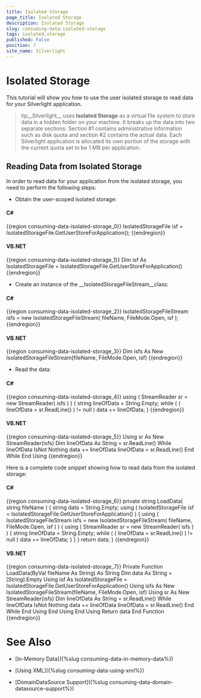 ```yaml
---
title: Isolated Storage
page_title: Isolated Storage
description: Isolated Storage
slug: consuming-data-isolated-storage
tags: isolated,storage
published: False
position: 7
site_name: Silverlight
---
```


# Isolated Storage



This tutorial will show you how to use the user isolated storage to read data for your Silverlight application.  

>tip__Silverlight__ uses __Isolated Storage__ as a virtual file system to store data in a hidden folder on your machine. It breaks up the data into two separate sections: Section #1 contains administrative information such as disk quota and section #2 contains the actual data. Each Silverlight application is allocated its own portion of the storage with the current quota set to be 1 MB per application.

## Reading Data from Isolated Storage

In order to read data for your application from the isolated storage, you need to perform the following steps:

* Obtain the user-scoped isolated storage:

#### __C#__

{{region consuming-data-isolated-storage_0}}
	IsolatedStorageFile isf = IsolatedStorageFile.GetUserStoreForApplication();
	{{endregion}}



#### __VB.NET__

{{region consuming-data-isolated-storage_1}}
	Dim isf As IsolatedStorageFile = IsolatedStorageFile.GetUserStoreForApplication()
	{{endregion}}



* Create an instance of the __IsolatedStorageFileStream__class: 

#### __C#__

{{region consuming-data-isolated-storage_2}}
	IsolatedStorageFileStream isfs = new IsolatedStorageFileStream( fileName, FileMode.Open, isf );
	{{endregion}}



#### __VB.NET__

{{region consuming-data-isolated-storage_3}}
	Dim isfs As New IsolatedStorageFileStream(fileName, FileMode.Open, isf)
	{{endregion}}



* Read the data: 

#### __C#__

{{region consuming-data-isolated-storage_4}}
	using ( StreamReader sr = new StreamReader( isfs ) )
	{
	    string lineOfData = String.Empty;
	    while ( ( lineOfData = sr.ReadLine() ) != null )
	        data += lineOfData;
	}
	{{endregion}}



#### __VB.NET__

{{region consuming-data-isolated-storage_5}}
	Using sr As New StreamReader(isfs)
	    Dim lineOfData As String = sr.ReadLine()
	    While lineOfData IsNot Nothing
	        data += lineOfData
	        lineOfData = sr.ReadLine()
	    End While
	End Using
	{{endregion}}



Here is a complete code snippet showing how to read data from the isolated storage: 

#### __C#__

{{region consuming-data-isolated-storage_6}}
	private string LoadData( string fileName )
	{
	    string data = String.Empty;
	    using ( IsolatedStorageFile isf = IsolatedStorageFile.GetUserStoreForApplication() )
	    {
	        using ( IsolatedStorageFileStream isfs = new IsolatedStorageFileStream( fileName, FileMode.Open, isf ) )
	        {
	            using ( StreamReader sr = new StreamReader( isfs ) )
	            {
	                string lineOfData = String.Empty;
	                while ( ( lineOfData = sr.ReadLine() ) != null )
	                    data += lineOfData;
	            }
	        }
	    }
	    return data;
	}
	{{endregion}}



#### __VB.NET__

{{region consuming-data-isolated-storage_7}}
	Private Function LoadData(ByVal fileName As String) As String
	    Dim data As String = [String].Empty
	    Using isf As IsolatedStorageFile = IsolatedStorageFile.GetUserStoreForApplication()
	        Using isfs As New IsolatedStorageFileStream(fileName, FileMode.Open, isf)
	            Using sr As New StreamReader(isfs)
	                Dim lineOfData As String = sr.ReadLine()
	                While lineOfData IsNot Nothing
	                    data += lineOfData
	                    lineOfData = sr.ReadLine()
	                End While
	            End Using
	        End Using
	    End Using
	    Return data
	End Function
	{{endregion}}



# See Also

 * [In-Memory Data]({%slug consuming-data-in-memory-data%})

 * [Using XML]({%slug consuming-data-using-xml%})

 * [DomainDataSource Support]({%slug consuming-data-domain-datasource-support%})

